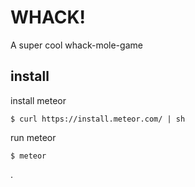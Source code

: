 # WHACK!
A super cool whack-mole-game

## install

install meteor 

```
$ curl https://install.meteor.com/ | sh
```

run meteor

```
$ meteor
```

.